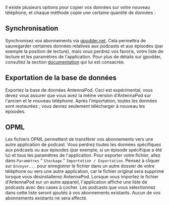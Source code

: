 Il existe plusieurs options pour copier vos données sur votre nouveau téléphone,
et chaque méthode copie une certaine quantité de données :

## Synchronisation

Synchronisez vos abonnements via [gpodder.net](https://gpodder.net/). Cela
permettra de sauvegarder certaines données relatives aux podcasts et aux
épisodes (par exemple la position de lecture), mais vous perdrez vos favoris,
votre liste de lecture et les paramètres de l'application. Pour plus de détails
sur gpodder, consultez la section [documentation](/documentation/general/gpodder)
qui lui est consacrée.

## Exportation de la base de données

Exportez la base de données AntennaPod. Ceci est expérimental, vous devez vous
assurer que vous avez la même version d'AntennaPod sur l'ancien et le nouveau
téléphone. Après l'importation, toutes les données sont restaurées ; vous devrez
seulement télécharger à nouveau les épisodes.

## OPML

Les fichiers OPML permettent de transférer vos abonnements vers une autre
application de podcast. Vous perdrez toutes les données spécifiques aux podcasts
ou aux épisodes (par exemple, si un épisode spécifique a été lu) et tous les
paramètres de l'application. Pour exporter votre fichier, allez dans
`Paramètres` " `Stockage` " `Importation / Exportation`. Pensez à cliquer sur
`Envoyer...` pour enregistrer le fichier dans un autre dossier de votre
téléphone ou vers une autre application, car le fichier original sera supprimé
lorsque vous désinstallerez AntennaPod. Lorsque vous importez le fichier
d'AntennaPod sur un autre appareil, l'application affiche une liste de podcasts
avec des cases à cocher. Les podcasts que vous sélectionnez dans cette liste
seront ajoutés à vos abonnements existants. Aucun de vos abonnements existants
ne sera affecté.
